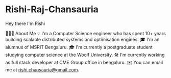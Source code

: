 # Rishi-Raj-Chansauria
Hey there I'm Rishi

👨🏻‍💻  About Me
💡  I'm a Computer Science engineer who has spent 10+ years building scalable distributed systems and optimisation engines.
🎓  I'm an alumnus of MSRIT Bengaluru.
🎓  I'm currently a postgraduate student studying computer science at the Woolf University.
🛠   I'm currently working as full stack developer at CME Group office in bengaluru.
✉️  You can email me at rishi.chansauria@gmail.com.
